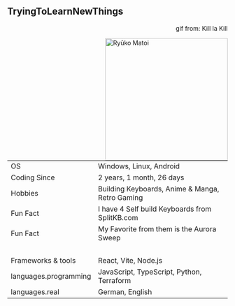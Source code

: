 
## TryingToLearnNewThings

<p align="right">gif from: Kill la Kill</p>
<img align="right" height="280" src="assets/KillLaKill.gif" alt="Ryūko Matoi" />

|                       |                                                                                                      |
| --------------------- | ---------------------------------------------------------------------------------------------------- |
| OS                    | Windows, Linux, Android                                                                              |
| Coding Since          | 2 years, 1 month, 26 days |
| Hobbies               | Building Keyboards, Anime & Manga, Retro Gaming                                                                     |
| Fun Fact              | I have 4 Self build Keyboards from SplitKB.com                                                       |
| Fun Fact              | My Favorite from them is the Aurora Sweep                                                            |
| ‎                     | ‎                                                                                                    |
| Frameworks & tools    | React, Vite, Node.js                                                                                 |
| languages.programming | JavaScript, TypeScript, Python, Terraform                                                            |
| languages.real        | German, English                                                                                      |


